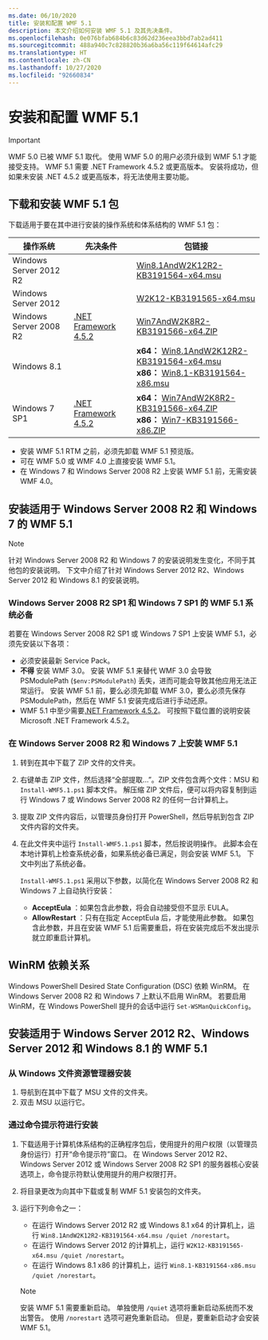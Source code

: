 ```yaml
---
ms.date: 06/10/2020
title: 安装和配置 WMF 5.1
description: 本文介绍如何安装 WMF 5.1 及其先决条件。
ms.openlocfilehash: 0e076bfab684b6c83d62d236eea3bbd7ab2ad411
ms.sourcegitcommit: 488a940c7c828820b36a6ba56c119f64614afc29
ms.translationtype: HT
ms.contentlocale: zh-CN
ms.lasthandoff: 10/27/2020
ms.locfileid: "92660834"
---
```

# <a name="install-and-configure-wmf-51"></a>安装和配置 WMF 5.1

> [!IMPORTANT]
> WMF 5.0 已被 WMF 5.1 取代。 使用 WMF 5.0 的用户必须升级到 WMF 5.1 才能接受支持。
> WMF 5.1 需要 .NET Framework 4.5.2 或更高版本。 安装将成功，但如果未安装 .NET 4.5.2 或更高版本，将无法使用主要功能。

## <a name="download-and-install-the-wmf-51-package"></a>下载和安装 WMF 5.1 包

下载适用于要在其中进行安装的操作系统和体系结构的 WMF 5.1 包：

| 操作系统       | 先决条件           | 包链接                          |
|------------------------|-------------------------|----------------------------------------|
| Windows Server 2012 R2 |                         | [Win8.1AndW2K12R2-KB3191564-x64.msu][] |
| Windows Server 2012    |                         | [W2K12-KB3191565-x64.msu][]            |
| Windows Server 2008 R2 | [.NET Framework 4.5.2][]| [Win7AndW2K8R2-KB3191566-x64.ZIP][]    |
| Windows 8.1            |                         | **x64：** [Win8.1AndW2K12R2-KB3191564-x64.msu][]</br>**x86：** [Win8.1-KB3191564-x86.msu][] |
| Windows 7 SP1          | [.NET Framework 4.5.2][]| **x64：** [Win7AndW2K8R2-KB3191566-x64.ZIP][]</br>**x86：** [Win7-KB3191566-x86.ZIP][] |

[.NET Framework 4.5.2]: https://www.microsoft.com/download/details.aspx?id=42642
[W2K12-KB3191565-x64.msu]: https://go.microsoft.com/fwlink/?linkid=839513
[Win7-KB3191566-x86.ZIP]: https://go.microsoft.com/fwlink/?linkid=839522
[Win7AndW2K8R2-KB3191566-x64.ZIP]: https://go.microsoft.com/fwlink/?linkid=839523
[Win8.1-KB3191564-x86.msu]: https://go.microsoft.com/fwlink/?linkid=839521
[Win8.1AndW2K12R2-KB3191564-x64.msu]: https://go.microsoft.com/fwlink/?linkid=839516

- 安装 WMF 5.1 RTM 之前，必须先卸载 WMF 5.1 预览版。
- 可在 WMF 5.0 或 WMF 4.0 上直接安装 WMF 5.1。
- 在 Windows 7 和 Windows Server 2008 R2 上安装 WMF 5.1 前，无需安装 WMF 4.0。

## <a name="install-wmf-51-for-windows-server-2008-r2-and-windows-7"></a>安装适用于 Windows Server 2008 R2 和 Windows 7 的 WMF 5.1

> [!NOTE]
> 针对 Windows Server 2008 R2 和 Windows 7 的安装说明发生变化，不同于其他包的安装说明。 下文中介绍了针对 Windows Server 2012 R2、Windows Server 2012 和 Windows 8.1 的安装说明。

### <a name="wmf-51-prerequisites-for-windows-server-2008-r2-sp1-and-windows-7-sp1"></a>Windows Server 2008 R2 SP1 和 Windows 7 SP1 的 WMF 5.1 系统必备

若要在 Windows Server 2008 R2 SP1 或 Windows 7 SP1 上安装 WMF 5.1，必须先安装以下各项：

- 必须安装最新 Service Pack。
- **不得** 安装 WMF 3.0。 安装 WMF 5.1 来替代 WMF 3.0 会导致 PSModulePath (`$env:PSModulePath`) 丢失，进而可能会导致其他应用无法正常运行。 安装 WMF 5.1 前，要么必须先卸载 WMF 3.0，要么必须先保存 PSModulePath，然后在 WMF 5.1 安装完成后进行手动还原。
- WMF 5.1 中至少需要[.NET Framework 4.5.2](https://www.microsoft.com/download/details.aspx?id=42642)。 可按照下载位置的说明安装 Microsoft .NET Framework 4.5.2。

### <a name="installing-wmf-51-on-windows-server-2008-r2-and-windows-7"></a>在 Windows Server 2008 R2 和 Windows 7 上安装 WMF 5.1

1. 转到在其中下载了 ZIP 文件的文件夹。

1. 右键单击 ZIP 文件，然后选择“全部提取...”。ZIP 文件包含两个文件：MSU 和 `Install-WMF5.1.ps1` 脚本文件。 解压缩 ZIP 文件后，便可以将内容复制到运行 Windows 7 或 Windows Server 2008 R2 的任何一台计算机上。

1. 提取 ZIP 文件内容后，以管理员身份打开 PowerShell，然后导航到包含 ZIP 文件内容的文件夹。

1. 在此文件夹中运行 `Install-WMF5.1.ps1` 脚本，然后按说明操作。 此脚本会在本地计算机上检查系统必备，如果系统必备已满足，则会安装 WMF 5.1。 下文中列出了系统必备。

   `Install-WMF5.1.ps1` 采用以下参数，以简化在 Windows Server 2008 R2 和 Windows 7 上自动执行安装：

   - **AcceptEula** ：如果包含此参数，将会自动接受但不显示 EULA。
   - **AllowRestart** ：只有在指定 AcceptEula 后，才能使用此参数。 如果包含此参数，并且在安装 WMF 5.1 后需要重启，将在安装完成后不发出提示就立即重启计算机。

## <a name="winrm-dependency"></a>WinRM 依赖关系

Windows PowerShell Desired State Configuration (DSC) 依赖 WinRM。 在 Windows Server 2008 R2 和 Windows 7 上默认不启用 WinRM。 若要启用 WinRM，在 Windows PowerShell 提升的会话中运行 `Set-WSManQuickConfig`。

## <a name="install-wmf-51-for-windows-server-2012-r2-windows-server-2012-and-windows-81"></a>安装适用于 Windows Server 2012 R2、Windows Server 2012 和 Windows 8.1 的 WMF 5.1

### <a name="install-from-windows-file-explorer"></a>从 Windows 文件资源管理器安装

1. 导航到在其中下载了 MSU 文件的文件夹。
1. 双击 MSU 以运行它。

### <a name="installing-from-the-command-prompt"></a>通过命令提示符进行安装

1. 下载适用于计算机体系结构的正确程序包后，使用提升的用户权限（以管理员身份运行）打开“命令提示符”窗口。 在 Windows Server 2012 R2、Windows Server 2012 或 Windows Server 2008 R2 SP1 的服务器核心安装选项上，命令提示符默认使用提升的用户权限打开。
1. 将目录更改为向其中下载或复制 WMF 5.1 安装包的文件夹。
1. 运行下列命令之一：
   - 在运行 Windows Server 2012 R2 或 Windows 8.1 x64 的计算机上，运行 `Win8.1AndW2K12R2-KB3191564-x64.msu /quiet /norestart`。
   - 在运行 Windows Server 2012 的计算机上，运行 `W2K12-KB3191565-x64.msu /quiet /norestart`。
   - 在运行 Windows 8.1 x86 的计算机上，运行 `Win8.1-KB3191564-x86.msu /quiet /norestart`。

   > [!NOTE]
   > 安装 WMF 5.1 需要重新启动。 单独使用 `/quiet` 选项将重新启动系统而不发出警告。 使用 `/norestart` 选项可避免重新启动。 但是，要重新启动才会安装 WMF 5.1。
